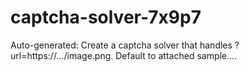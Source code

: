 # captcha-solver-7x9p7
Auto-generated: Create a captcha solver that handles ?url=https://.../image.png. Default to attached sample....
